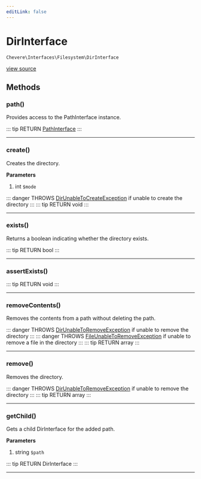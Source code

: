```yaml
---
editLink: false
---
```


# DirInterface

`Chevere\Interfaces\Filesystem\DirInterface`

[view source](https://github.com/chevere/chevere/blob/master/interfaces/Filesystem/DirInterface.php)

## Methods

### path()

Provides access to the PathInterface instance.

::: tip RETURN
[PathInterface](./PathInterface.md)
:::

---

### create()

Creates the directory.

**Parameters**

1. int `$mode`

::: danger THROWS
[DirUnableToCreateException](../../Exceptions/Filesystem/DirUnableToCreateException.md)
if unable to create the directory
:::
::: tip RETURN
void
:::

---

### exists()

Returns a boolean indicating whether the directory exists.

::: tip RETURN
bool
:::

---

### assertExists()

::: tip RETURN
void
:::

---

### removeContents()

Removes the contents from a path without deleting the path.

::: danger THROWS
[DirUnableToRemoveException](../../Exceptions/Filesystem/DirUnableToRemoveException.md)
if unable to remove the directory
:::
::: danger THROWS
[FileUnableToRemoveException](../../Exceptions/Filesystem/FileUnableToRemoveException.md)
if unable to remove a file in the directory
:::
::: tip RETURN
array
:::

---

### remove()

Removes the directory.

::: danger THROWS
[DirUnableToRemoveException](../../Exceptions/Filesystem/DirUnableToRemoveException.md)
if unable to remove the directory
:::
::: tip RETURN
array
:::

---

### getChild()

Gets a child DirInterface for the added path.

**Parameters**

1. string `$path`

::: tip RETURN
DirInterface
:::

---

